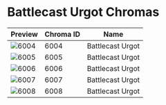 # Battlecast Urgot Chromas



| Preview | Chroma ID | Name |
|---------|-----------|------|
| ![6004](https://raw.communitydragon.org/latest/plugins/rcp-be-lol-game-data/global/default/v1/champion-chroma-images/6/6004.png) | 6004 | Battlecast Urgot |
| ![6005](https://raw.communitydragon.org/latest/plugins/rcp-be-lol-game-data/global/default/v1/champion-chroma-images/6/6005.png) | 6005 | Battlecast Urgot |
| ![6006](https://raw.communitydragon.org/latest/plugins/rcp-be-lol-game-data/global/default/v1/champion-chroma-images/6/6006.png) | 6006 | Battlecast Urgot |
| ![6007](https://raw.communitydragon.org/latest/plugins/rcp-be-lol-game-data/global/default/v1/champion-chroma-images/6/6007.png) | 6007 | Battlecast Urgot |
| ![6008](https://raw.communitydragon.org/latest/plugins/rcp-be-lol-game-data/global/default/v1/champion-chroma-images/6/6008.png) | 6008 | Battlecast Urgot |